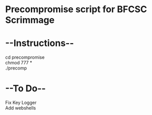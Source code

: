 # Precompromise script for BFCSC Scrimmage  
  
# --Instructions--  
cd precompromise  
chmod 777 *  
./precomp  



# --To Do--  
Fix Key Logger  
Add webshells  
